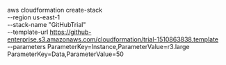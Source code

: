 aws cloudformation create-stack \
  --region us-east-1 \
  --stack-name "GitHubTrial" \
  --template-url https://github-enterprise.s3.amazonaws.com/cloudformation/trial-1510863838.template \
  --parameters ParameterKey=Instance,ParameterValue=r3.large \
               ParameterKey=Data,ParameterValue=50
